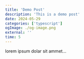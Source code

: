 ```yaml
---
title: 'Demo Post'
description: 'This is a demo post'
date: 2024-05-29
categories: ['typescript']
ogImage: ./og-image.png
external: ''
time: 5
---
```


lorem ipsum dolar sit ammet...
